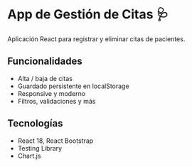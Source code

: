 # App de Gestión de Citas 🩺

Aplicación React para registrar y eliminar citas de pacientes.

## Funcionalidades
- Alta / baja  de citas
- Guardado persistente en localStorage
- Responsive y moderno
- Filtros, validaciones y más

## Tecnologías
- React 18, React Bootstrap
- Testing Library
- Chart.js

